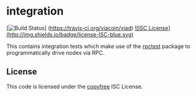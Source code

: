 integration
===========

[![Build Status](http://img.shields.io/travis/viacoin/viad.svg)]
(https://travis-ci.org/viacoin/viad) [![ISC License]
(http://img.shields.io/badge/license-ISC-blue.svg)](http://copyfree.org)

This contains integration tests which make use of the
[rpctest](https://github.com/viacoin/viad/tree/master/rpctest) package to
programmatically drive nodes via RPC.

## License

This code is licensed under the [copyfree](http://copyfree.org) ISC License.
